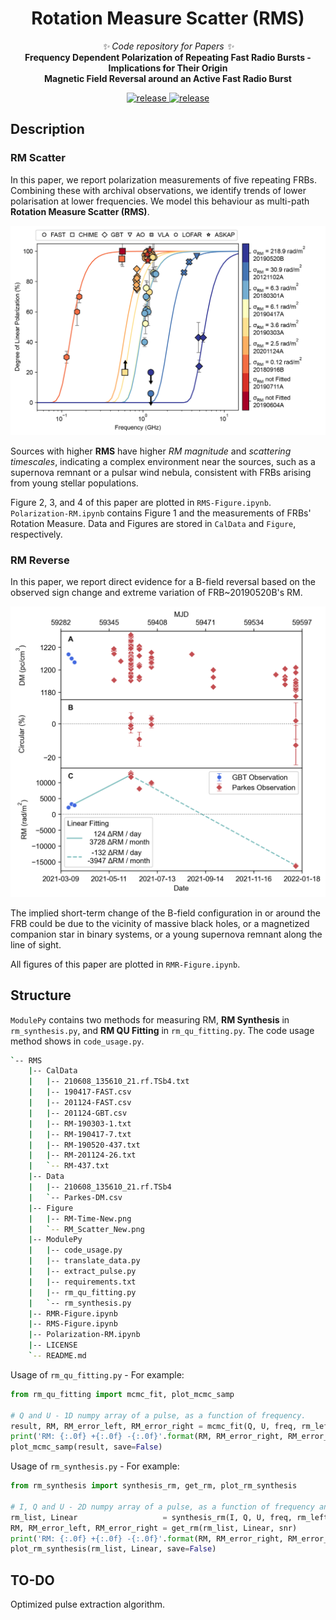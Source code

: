 <div align="center">

# Rotation Measure Scatter (RMS)

_✨ Code repository for Papers ✨_  
**Frequency Dependent Polarization of Repeating Fast Radio Bursts - Implications for Their Origin** </br>
**Magnetic Field Reversal around an Active Fast Radio Burst**

</div>

<p align="center">
  <a href="https://github.com/SukiYume/RMS">
    <img src="https://img.shields.io/badge/RotationMeasureScatter-RMS-red" alt="release">
  </a>
  <a href="https://github.com/SukiYume/RMS">
    <img src="https://img.shields.io/badge/RotationMeasureReverse-RMR-blue" alt="release">
  </a>
</p>

## Description

### RM Scatter
  
  In this paper, we report polarization measurements of five repeating FRBs. Combining these with archival observations, we identify trends of lower polarisation at lower frequencies. We model this behaviour as multi-path **Rotation Measure Scatter (RMS)**. 

  <img src="Figure/RM_Scatter_New.png" alt="RMS" width="900px" />

  Sources with higher **RMS** have higher *RM magnitude* and *scattering timescales*, indicating a complex environment near the sources, such as a supernova remnant or a pulsar wind nebula, consistent with FRBs arising from young stellar populations.

  Figure 2, 3, and 4 of this paper are plotted in `RMS-Figure.ipynb`. `Polarization-RM.ipynb` contains Figure 1 and the measurements of FRBs' Rotation Measure. Data and Figures are stored in `CalData` and `Figure`, respectively.

### RM Reverse

  In this paper, we report direct evidence for a B-field reversal based on the observed sign change and extreme variation of FRB~20190520B's RM.

  <img src="Figure/RM-Time-New.png" alt="RMS" width="900px" />

  The implied short-term change of the B-field configuration in or around the FRB could be due to the vicinity of massive black holes, or a magnetized companion star in binary systems, or a young supernova remnant along the line of sight.

  All figures of this paper are plotted in `RMR-Figure.ipynb`.

## Structure

  `ModulePy` contains two methods for measuring RM, **RM Synthesis** in `rm_synthesis.py`, and **RM QU Fitting** in `rm_qu_fitting.py`. The code usage method shows in `code_usage.py`.

  ```bash
  `-- RMS
      |-- CalData
      |   |-- 210608_135610_21.rf.TSb4.txt
      |   |-- 190417-FAST.csv
      |   |-- 201124-FAST.csv
      |   |-- 201124-GBT.csv
      |   |-- RM-190303-1.txt
      |   |-- RM-190417-7.txt
      |   |-- RM-190520-437.txt
      |   |-- RM-201124-26.txt
      |   `-- RM-437.txt
      |-- Data
      |   |-- 210608_135610_21.rf.TSb4
      |   `-- Parkes-DM.csv
      |-- Figure
      |   |-- RM-Time-New.png
      |   `-- RM_Scatter_New.png
      |-- ModulePy
      |   |-- code_usage.py
      |   |-- translate_data.py
      |   |-- extract_pulse.py
      |   |-- requirements.txt
      |   |-- rm_qu_fitting.py
      |   `-- rm_synthesis.py
      |-- RMR-Figure.ipynb
      |-- RMS-Figure.ipynb
      |-- Polarization-RM.ipynb
      |-- LICENSE
      `-- README.md
  ```

  Usage of `rm_qu_fitting.py` - For example:

  ```python
  from rm_qu_fitting import mcmc_fit, plot_mcmc_samp

  # Q and U - 1D numpy array of a pulse, as a function of frequency.
  result, RM, RM_error_left, RM_error_right = mcmc_fit(Q, U, freq, rm_left=-10000, rm_right=10000)
  print('RM: {:.0f} +{:.0f} -{:.0f}'.format(RM, RM_error_right, RM_error_left))
  plot_mcmc_samp(result, save=False)
  ```

  Usage of `rm_synthesis.py` - For example:

  ```python
  from rm_synthesis import synthesis_rm, get_rm, plot_rm_synthesis

  # I, Q and U - 2D numpy array of a pulse, as a function of frequency and time.
  rm_list, Linear                   = synthesis_rm(I, Q, U, freq, rm_left=-20000, rm_right=20000)
  RM, RM_error_left, RM_error_right = get_rm(rm_list, Linear, snr)
  print('RM: {:.0f} +{:.0f} -{:.0f}'.format(RM, RM_error_right, RM_error_left))
  plot_rm_synthesis(rm_list, Linear, save=False)
  ```

## TO-DO

  Optimized pulse extraction algorithm.